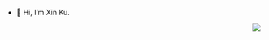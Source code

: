 - 👋 Hi, I’m Xin Ku.

<img align="right" src="https://github-readme-stats.vercel.app/api?username=SpectatorNan&show_icons=true&icon_color=CE1D2D&text_color=718096&bg_color=ffffff&hide_title=true" />
